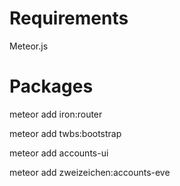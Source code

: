 # Requirements
Meteor.js
# Packages
meteor add iron:router

meteor add twbs:bootstrap

meteor add accounts-ui

meteor add zweizeichen:accounts-eve
